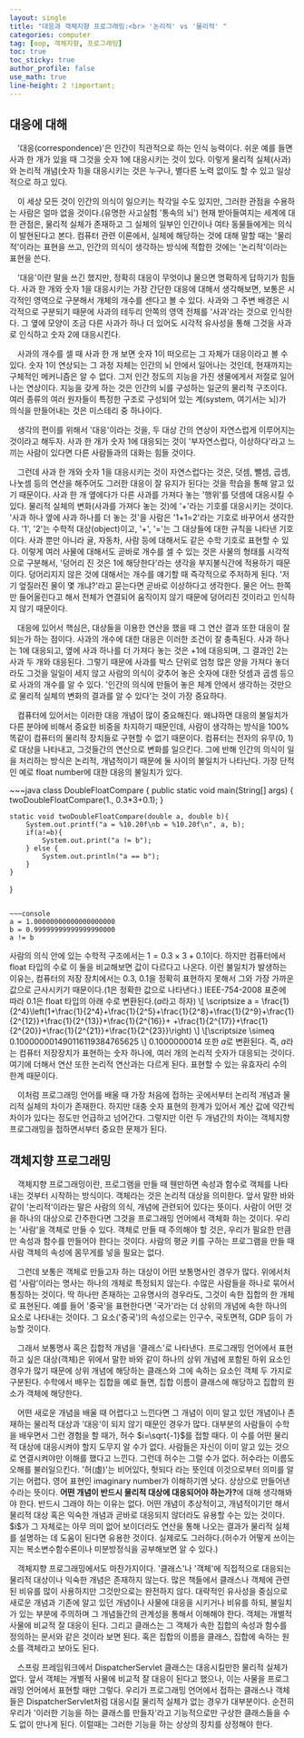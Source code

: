```yaml
---
layout: single
title: "대응과 객체지향 프로그래밍:<br> '논리적' vs '물리적' "
categories: computer
tag: [oop, 객체지향, 프로그래밍]
toc: true
toc_sticky: true
author_profile: false
use_math: true
line-height: 2 !important;
---
```

## 대응에 대해
<p>
&emsp;'대응(correspondence)'은 인간이 직관적으로 하는 인식 능력이다. 쉬운 예를 들면 사과 한 개가 있을 때 그것을 숫자 1에 대응시키는 것이 있다. 이렇게 물리적 실체(사과)와 논리적 개념(숫자 1)을 대응시키는 것은 누구나, 별다른 노력 없이도 할 수 있고 일상적으로 하고 있다.
</p>
<p>
&emsp;이 세상 모든 것이 인간의 의식이 일으키는 착각일 수도 있지만, 그러한 관점을 수용하는 사람은 얼마 없을 것이다.(유명한 사고실험 '통속의 뇌') 현재 받아들여지는 세계에 대한 관점은, 물리적 실체가 존재하고 그 실체의 일부인 인간이나 여타 동물들에게는 의식이 발현된다고 본다. 컴퓨터 관련 이론에서, 실체에 해당하는 것에 대해 말할 때는 '물리적'이라는 표현을 쓰고, 인간의 의식이 생각하는 방식에 적합한 것에는 '논리적'이라는 표현을 쓴다.
</p>
<p>
&emsp;'대응'이란 말을 쓰긴 했지만, 정확히 대응이 무엇이냐 물으면 명확하게 답하기가 힘들다. 사과 한 개와 숫자 1을 대응시키는 가장 간단한 대응에 대해서 생각해보면, 보통은 시각적인 영역으로 구분해서 개체의 개수를 센다고 볼 수 있다. 사과와 그 주변 배경은 시각적으로 구분되기 때문에 사과의 테두리 안쪽의 영역 전체를 '사과'라는 것으로 인식한다. 그 옆에 모양이 조금 다른 사과가 하나 더 있어도 시각적 유사성을 통해 그것을 사과로 인식하고 숫자 2에 대응시킨다.
</p>
<p>
&emsp;사과의 개수를 셀 때 사과 한 개 보면 숫자 1이 떠오르는 그 자체가 대응이라고 볼 수 있다. 숫자 1이 연상되는 그 과정 자체는 인간의 뇌 안에서 일어나는 것인데, 현재까지는 구체적인 메커니즘은 알 수 없다. 그저 인간 정도의 지능을 가진 생물에게서 저절로 일어나는 연상이다.  지능을 갖게 하는 것은 인간의 뇌를 구성하는 일군의 물리적 구조이다. 여러 종류의 여러 원자들이 특정한 구조로 구성되어 있는 계(system, 여기서는 뇌)가 의식을 만들어내는 것은 미스테리 중 하나이다.
</p>
<p>
&emsp;생각의 편이를 위해서 '대응'이라는 것을, 두 대상 간의 연상이 자연스럽게 이루어지는 것이라고 해두자. 사과 한 개가 숫자 1에 대응되는 것이 '부자연스럽다, 이상하다'라고 느끼는 사람이 있다면 다른 사람들과의 대화는 힘들 것이다. 
</p>
<p>
&emsp;그런데 사과 한 개와 숫자 1을 대응시키는 것이 자연스럽다는 것은, 덧셈, 뺄셈, 곱셈, 나눗셈 등의 연산을 해주어도 그러한 대응이 잘 유지가 된다는 것을 학습을 통해 알고 있기 때문이다. 사과 한 개 옆에다가 다른 사과를 가져다 놓는 '행위'를 덧셈에 대응시킬 수 있다. 물리적 실체의 변화(사과를 가져다 놓는 것)에 '+'라는 기호를 대응시키는 것이다. '사과 하나 옆에 사과 하나를 더 놓는 것'을 사람은 '1+1=2'라는 기호로 바꾸어서 생각한다. '1', '2'는 수학적 대상(object)이고, '+', '='는 그 대상들에 대한 규칙을 나타낸 기호이다. 사과 뿐만 아니라 귤, 자동차, 사람 등에 대해서도 같은 수학 기호로 표현할 수 있다. 이렇게 여러 사물에 대해서도 곧바로 개수를 셀 수 있는 것은 사물의 형태를 시각적으로 구분해서, '덩어리 진 것은 1에 해당한다'라는 생각을 부지불식간에 적용하기 때문이다. 덩어리지지 않은 것에 대해서는 개수를 얘기할 때 즉각적으로 주저하게 된다. '저기 엎질러진 물이 몇 개냐?'라고 묻는다면 곧바로 이상하다고 생각한다. 물은 어느 한쪽만 들어올린다고 해서 전체가 연결되어 움직이지 않기 때문에 덩어리진 것이라고 인식하지 않기 때문이다.
</p>
<p>
&emsp;대응에 있어서 핵심은, 대상들을 이용한 연산을 했을 때 그 연산 결과 또한 대응이 잘 되는가 하는 점이다. 사과의 개수에 대한 대응은 이러한 조건이 잘 충족된다. 사과 하나는 1에 대응되고, 옆에 사과 하나를 더 가져다 놓는 것은 +1에 대응되며, 그 결과인 2는 사과 두 개와 대응된다. 그렇기 때문에 사과를 박스 단위로 엄청 많은 양을 가져다 놓더라도 그것을 일일이 세지 않고 사람의 의식이 갖추어 놓은 숫자에 대한 덧셈과 곱셈 등으로 사과의 개수를 알 수 있다. '인간의 의식에 만들어 놓은 체계 안에서 생각하는 것만으로 물리적 실체의 변화의 결과를 알 수 있다'는 것이 가장 중요하다.
</p>
<p>
&emsp;컴퓨터에 있어서는 이러한 대응 개념이 많이 중요해진다. 왜냐하면 대응의 불일치가 다른 분야에 비해서 중요한 비중을 차지하기 때문인데, 사람이 생각하는 방식을 100% 똑같이 컴퓨터의 물리적 장치들로 구현할 수 없기 때문이다. 컴퓨터는 전자의 유무(0, 1)로 대상을 나타내고, 그것들간의 연산으로 변화를 일으킨다. 그에 반해 인간의 의식이 일을 처리하는 방식은 논리적, 개념적이기 때문에 둘 사이의 불일치가 나타난다. 가장 단적인 예로 float number에 대한 대응의 불일치가 있다.
</p>
~~~java
class DoubleFloatCompare {
    public static void main(String[] args) {
        twoDoubleFloatCompare(1., 0.3*3+0.1);
    }

    static void twoDoubleFloatCompare(double a, double b){
        System.out.printf("a = %10.20f\nb = %10.20f\n", a, b);
        if(a!=b){
            System.out.print("a != b");
        } else {
        	System.out.println("a == b");
        }
    }
}
~~~

~~~console
a = 1.00000000000000000000
b = 0.99999999999999990000
a != b
~~~
사람의 의식 안에 있는 수학적 구조에서는 $1 = 0.3\times3 + 0.1$이다. 하지만 컴퓨터에서 float 타입의 수로 이 둘을 비교해보면 값이 다르다고 나온다. 이런 불일치가 발생하는 이유는, 컴퓨터의 저장 장치에서는 $0.3$, $0.1$을 정확히 표현하지 못해서 그와 가장 가까운 값으로 근사시키기 때문이다.($1$은 정확한 값으로 나타낸다.) IEEE-754-2008 표준에 따라 $0.1$은 float 타입의 아래 수로 변환된다.($a$라고 하자)
\\[ \scriptsize a = \frac{1}{2^4}\left(1+\frac{1}{2^4}+\frac{1}{2^5}+\frac{1}{2^8}+\frac{1}{2^9}+\frac{1}{2^{12}}+\frac{1}{2^{13}}+\frac{1}{2^{16}}+
+\frac{1}{2^{17}}+\frac{1}{2^{20}}+\frac{1}{2^{21}}+\frac{1}{2^{23}}\right) \\]
\\[\scriptsize \simeq 0.100000001490116119384765625 \\]
$0.1000000014$ 또한 $a$로 변환된다. 즉, $a$라는 컴퓨터 저장장치가 표현하는 숫자 하나에, 여러 개의 논리적 숫자가 대응되는 것이다. 여기에 더해서 연산 또한 논리적 연산과는 다르게 된다. 표현할 수 있는 유효자리 수의 한계 때문이다.
<p>
&emsp;이처럼 프로그래밍 언어를 배울 때 가장 처음에 접하는 곳에서부터 논리적 개념과 물리적 실체의 차이가 존재한다. 하지만 대충 숫자 표현의 한계가 있어서 계산 값에 약간씩 차이가 있다는 정도만 언급하고 넘어간다. 그렇지만 이런 두 개념간의 차이는 객체지향 프로그래밍을 접하면서부터 중요한 문제가 된다.
</p>

## 객체지향 프로그래밍
<p>
&emsp;객체지향 프로그래밍이란, 프로그램을 만들 때 웬만하면 속성과 함수로 객체를 나타내는 것부터 시작하는 방식이다. 객체라는 것은 논리적 대상을 의미한다. 앞서 말한 바와 같이 '논리적'이라는 말은 사람의 의식, 개념에 관련되어 있다는 뜻이다. 사람이 어떤 것을 하나의 대상으로 간주한다면 그것을 프로그래밍 언어에서 객체화 하는 것이다. 우리는 '사람'을 객체로 만들 수 있다. 객체로 만들 때 주의해야 할 것은, 우리가 필요한 만큼만 속성과 함수를 만들어야 한다는 것이다. 사람의 평균 키를 구하는 프로그램을 만들 때 사람 객체의 속성에 몸무게를 넣을 필요는 없다.
</p>
<p>
&emsp;그런데 보통은 객체로 만들고자 하는 대상이 어떤 보통명사인 경우가 많다. 위에서처럼 '사람'이라는 명사는 하나의 개체로 특정되지 않는다. 수많은 사람들을 하나로 묶어서 통칭하는 것이다. 딱 하나만 존재하는 고유명사의 경우라도, 그것이 속한 집합의 한 개체로 표현된다. 예를 들어 '중국'을 표현한다면 '국가'라는 더 상위의 개념에 속한 하나의 요소로 나타내는 것이다. 그 요소('중국')의 속성으로는 인구수, 국토면적, GDP 등이 가능할 것이다.
</p>
<p>
&emsp;그래서 보통명사 혹은 집합적 개념을 '클래스'로 나타낸다. 프로그래밍 언어에서 표현하고 싶은 대상(객체)은 위에서 말한 바와 같이 하나의 상위 개념에 포함된 하위 요소인 경우가 많기 때문에 상위 개념에 해당하는 클래스와 그에 속하는 요소인 객체 두 가지로 구분된다. 수학에서 배우는 집합을 예로 들면, 집합 이름이 클래스에 해당하고 집합의 원소가 객체에 해당한다.
</p>
<p>
&emsp;어떤 새로운 개념을 배울 때 어렵다고 느낀다면 그 개념이 이미 알고 있던 개념이나 존재하는 물리적 대상과 '대응'이 되지 않기 때문인 경우가 많다. 대부분의 사람들이 수학을 배우면서 그런 경험을 할 때가, 허수 $i=\sqrt{-1}$를 접할 때다. 이 수를 어떤 물리적 대상에 대응시켜야 할지 도무지 알 수가 없다. 사람들은 자신이 이미 알고 있는 것으로 연결시켜야만 이해를 했다고 느낀다. 그런데 허수는 그럴 수가 없다. 허수라는 이름도 오해를 불러일으킨다. '허(虛)'는 비어있다, 헛되다 라는 뜻인데 이것으로부터 의미를 알기는 어렵다. 영어 표현인 imaginary number가 이해하기엔 낫다. 상상으로 만들어낸 수라는 뜻이다. <b>어떤 개념이 반드시 물리적 대상에 대응되어야 하는가?</b>에 대해 생각해봐야 한다. 반드시 그래야 하는 이유는 없다. 어떤 개념이 추상적이고, 개념적이기만 해서 물리적 대상 혹은 익숙한 개념과 곧바로 대응되지 않더라도 유용할 수는 있는 것이다. $i$가 그 자체로는 아무 의미 없어 보이더라도 연산을 통해 나오는 결과가 물리적 실체를 설명하는 데 도움이 된다면 유용한 것이다. 실제로도 그러하다.(허수가 어떻게 쓰이는지는 복소변수함수론이나 미분방정식을 공부해보면 알 수 있다.)
</p>
<p>
&emsp;객체지향 프로그래밍에서도 마찬가지이다. '클래스'나 '객체'에 직접적으로 대응되는 물리적 대상이나 익숙한 개념은 존재하지 않는다. 많은 책들에서 클래스나 객체에 관련된 비유를 많이 사용하지만 그것만으로는 완전하지 않다. 대략적인 유사성을 중심으로 새로운 개념과 기존에 알고 있던 개념이나 사물에 대응을 시키거나 비유를 하되, 불일치가 있는 부분에 주의하며 그 개념들간의 관계성을 통해서 이해해야 한다. 객체는 개별적 사물에 비교적 잘 대응이 된다. 그리고 클래스는 그 객체가 속한 집합의 속성과 함수를 정의하는 문서와 같은 것이라 보면 된다. 혹은 집합의 이름을 클래스, 집합에 속하는 원소를 객체라고 보아도 된다. 
</p>
<p>
&emsp;스프링 프레임워크에서 DispatcherServlet 클래스는 대응시킬만한 물리적 실체가 없다. 앞서 객체는 개별적 사물에 비교적 잘 대응이 된다고 했으나, 이는 사물을 프로그래밍 언어에서 표현할 때만 그렇다. 우리가 프로그래밍 언어에서 접하는 클래스나 객체들은 DispatcherServlet처럼 대응시킬 물리적 실체가 없는 경우가 대부분이다. 순전히 우리가 '이러한 기능을 하는 클래스를 만들자'라고 기능적으로만 구상한 클래스들을 수도 없이 만나게 된다. 이럴때는 그러한 기능을 하는 상상의 장치를 상정해야 한다.
</p>